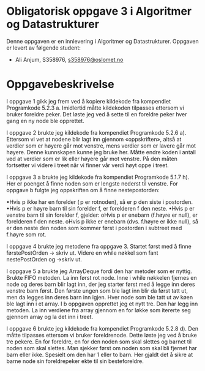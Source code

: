 # Obligatorisk oppgave 3 i Algoritmer og Datastrukturer

Denne oppgaven er en innlevering i Algoritmer og Datastrukturer. 
Oppgaven er levert av følgende student:
* Ali Anjum, S358976, s358976@oslomet.no


# Oppgavebeskrivelse

I oppgave 1 gikk jeg frem ved å kopiere kildekode fra kompendiet Programkode 5.2.3 a. Imidlertid måtte 
kildekoden tilpasses ettersom vi bruker foreldre peker. Det løste jeg ved å sette til en foreldre peker hver gang en ny node ble opprettet. 

I oppgave 2 brukte jeg kildekode fra kompendiet Programkode 5.2.6 a). 
Ettersom vi vet at nodene blir lagt inn gjennom «oppskriften», altså at verdier som er høyere går mot venstre, 
mens verdier som er lavere går mot høyere. Denne kunnskapen kunne jeg bruke her. Måtte endre koden i 
antall ved at verdier som er lik eller høyere går mot venstre. På den måten fortsetter vi videre i treet når vi finner vår verdi høyt oppe i treet.

I oppgave 3 a brukte jeg kildekode fra kompendiet Programkode 5.1.7 h). Her er poenget å finne noden som er lengste nederst til venstre. 
For oppgave b fulgte jeg oppskriften om å finne nestepostorden:

•Hvis p ikke har en forelder ( p er rotnoden), så er p den siste i postorden.
•Hvis p er høyre barn til sin forelder f, er forelderen f den neste.
•Hvis p er venstre barn til sin forelder f, gjelder:
	oHvis p er enebarn (f.høyre er null), er forelderen f den neste.
	oHvis p ikke er enebarn (dvs. f.høyre er ikke null), så er den neste den noden som kommer først i postorden i subtreet med f.høyre som rot.

I oppgave 4 brukte jeg metodene fra oppgave 3. 
Startet først med å finne førstePostOrden -> skriv ut. Videre en while nøkkel som fant nestePostOrden og ->skriv ut.

I oppgave 5 a brukte jeg ArrayDeque fordi den har metoder som er nyttig. 
Brukte FIFO metoden. La inn først rot node. Inne i while nøkkelen fjernes en node og deres barn blir lagt inn, der jeg starter 
først med å legge inn deres venstre barn først. Den første ungen som ble lagt inn blir da først tatt ut, men da legges inn deres barn inn igjen.
Hver node som ble tatt ut av køen ble lagt inn i et array. I b oppgaven opprettet jeg et nytt tre. 
Den har legg inn metoden. La inn verdiene fra array gjennom en for løkke som itererte seg gjennom array og la det inn i treet.

I oppgave 6 brukte jeg kildekode fra kompendiet Programkode 5.2.8 d). Den måtte tilpasses ettersom vi bruker foreldrenode. 
Dette løste jeg ved å bruke tre pekere. En for foreldre, en for den noden som skal slettes og barnet til noden som skal slettes. 
Man sjekker først om noden som skal bli fjernet har barn eller ikke. Spesielt om den har 1 eller to barn. 
Her gjaldt det å sikre at barne node sin foreldrepeker ekte til sin besteforeldre. 
